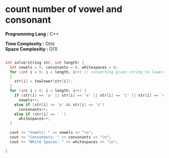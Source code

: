 # count number of vowel and consonant

**Programming Lang :** C++

**Time Complexity :** O(n)  
**Space Complexitiy :** O(1)

```cpp

int solve(string str, int length) {
  int vowels = 0, consonants = 0, whitespaces = 0;
  for (int i = 0; i < length; i++) // converting given string to lowercase
  {
    str[i] = towlower(str[i]);
  }
  for (int i = 0; i < length; i++) {
    if (str[i] == 'a' || str[i] == 'e' || str[i] == 'i' || str[i] == 'o' || str[i] == 'u')
      vowels++;
    else if (str[i] >= 'a' && str[i] <= 'z')
      consonants++;
    else if (str[i] == ' ')
      whitespaces++;
  }

  cout << "Vowels: " << vowels << "\n";
  cout << "Consonants: " << consonants << "\n";
  cout << "White Spaces: " << whitespaces << "\n";

}

```
